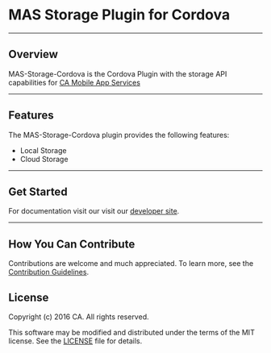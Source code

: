 # MAS Storage Plugin for Cordova
*********************************************************

## Overview
MAS-Storage-Cordova is the Cordova Plugin with the storage API capabilities for [CA Mobile App Services](http://www.ca.com/us/developers/mas.html)
*********************************************************

## Features
The MAS-Storage-Cordova plugin provides the following features:

* Local Storage
* Cloud Storage

*********************************************************

## Get Started
For documentation visit our visit our [developer site](http://mas.ca.com/docs/).
*********************************************************

## How You Can Contribute
Contributions are welcome and much appreciated. To learn more, see the [Contribution Guidelines](https://github.com/CAAPIM/Cordova-MAS-Storage/blob/develop/CONTRIBUTING.md).

## License
Copyright (c) 2016 CA. All rights reserved.

This software may be modified and distributed under the terms of the MIT license. See the [LICENSE](https://github.com/CAAPIM/Cordova-MAS-Storage/blob/develop/LICENSE) file for details.
